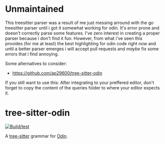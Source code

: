 # Unmaintained
This treesitter parser was a result of me just messing arround with the go treesitter parser until i got it somewhat working for odin. It's error prone and doesn't correctly parse some features. I've zero interest in creating a proper parser because i don't find it fun. However, from what i've seen this provides (for me at least) the best highlighting for odin code right now and until a better parser emerges i will accept pull requests and *maybe* fix some errors that i find annoying.

Some alternatives to consider:
- https://github.com/ap29600/tree-sitter-odin

If you still want to use this:
After integrating to your preffered editor, don't forget to copy the content of the queries folder to where your editor expects it. 

tree-sitter-odin
===========================

[![Build/test](https://github.com/tree-sitter/tree-sitter-go/actions/workflows/ci.yml/badge.svg)](https://github.com/tree-sitter/tree-sitter-go/actions/workflows/ci.yml)

A [tree-sitter][] grammar for [Odin](https://odin-lang.org/docs/).

[tree-sitter]: https://github.com/tree-sitter/tree-sitter

